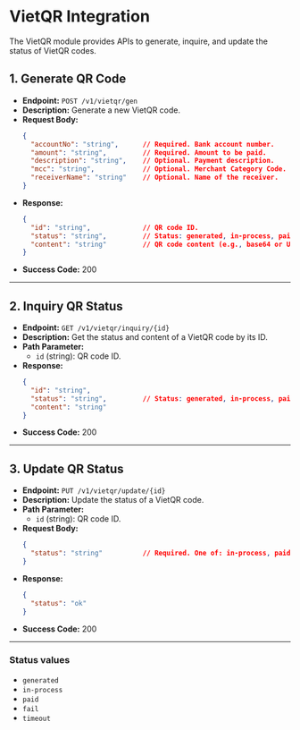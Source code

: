 # VietQR Integration

The VietQR module provides APIs to generate, inquire, and update the status of VietQR codes.

## 1. Generate QR Code

- **Endpoint:** `POST /v1/vietqr/gen`
- **Description:** Generate a new VietQR code.
- **Request Body:**
  ```json
  {
    "accountNo": "string",      // Required. Bank account number.
    "amount": "string",         // Required. Amount to be paid.
    "description": "string",    // Optional. Payment description.
    "mcc": "string",            // Optional. Merchant Category Code.
    "receiverName": "string"    // Optional. Name of the receiver.
  }
  ```
- **Response:**
  ```json
  {
    "id": "string",             // QR code ID.
    "status": "string",         // Status: generated, in-process, paid, fail, timeout.
    "content": "string"         // QR code content (e.g., base64 or URL).
  }
  ```
- **Success Code:** 200

---

## 2. Inquiry QR Status

- **Endpoint:** `GET /v1/vietqr/inquiry/{id}`
- **Description:** Get the status and content of a VietQR code by its ID.
- **Path Parameter:**
  - `id` (string): QR code ID.
- **Response:**
  ```json
  {
    "id": "string",
    "status": "string",         // Status: generated, in-process, paid, fail, timeout.
    "content": "string"
  }
  ```
- **Success Code:** 200

---

## 3. Update QR Status

- **Endpoint:** `PUT /v1/vietqr/update/{id}`
- **Description:** Update the status of a VietQR code.
- **Path Parameter:**
  - `id` (string): QR code ID.
- **Request Body:**
  ```json
  {
    "status": "string"          // Required. One of: in-process, paid, fail, timeout.
  }
  ```
- **Response:**
  ```json
  {
    "status": "ok"
  }
  ```
- **Success Code:** 200

---

### Status values
- `generated`
- `in-process`
- `paid`
- `fail`
- `timeout` 